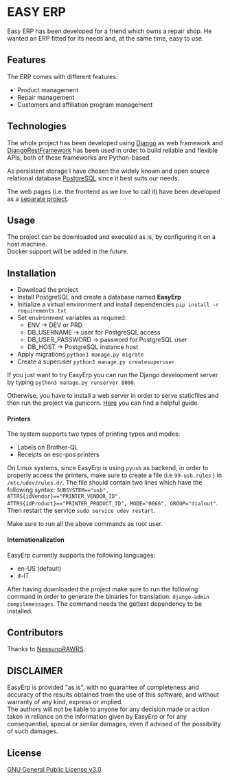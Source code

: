 # EASY ERP
Easy ERP has been developed for a friend which owns a repair shop. He wanted an ERP fitted for its needs and, at the same time, easy to use.

## Features
The ERP comes with different features:
- Product management
- Repair management
- Customers and affiliation program management

## Technologies
The whole project has been developed using [Django](https://www.djangoproject.com/) as web framework
and [DjangoRestFramework](https://www.django-rest-framework.org/) has been used in order to build
reliable and flexible APIs; both of these frameworks are Python-based.

As persistent storage I have chosen the widely known and open source relational database
[PostgreSQL](https://www.postgresql.org/) since it best suits our needs.

The web pages (i.e. the frontend as we love to call it) have been developed as a [separate project](https://github.com/Ph1l99/easyerpui).

## Usage
The project can be downloaded and executed as is, by configuring it on a host machine. <br>
Docker support will be added in the future.

## Installation
- Download the project
- Install PostgreSQL and create a database named **EasyErp**
- Initialize a virtual environment and install dependencies `pip install -r requirements.txt`
- Set environment variables as required:
  - ENV -> DEV or PRD
  - DB_USERNAME -> user for PostgreSQL access
  - DB_USER_PASSWORD -> password for PostgreSQL user
  - DB_HOST -> PostgreSQL instance host
- Apply migrations `python3 manage.py migrate`
- Create a superuser `python3 manage.py createsuperuser`

If you just want to try EasyErp you can run the Django development server by typing `python3 manage.py runserver 8000`.

Otherwise, you have to install a web server in order to serve staticfiles and then run the project via gunicorn. [Here](https://djangodeployment.readthedocs.io/en/latest/) you can find a helpful guide.

#### Printers
The system supports two types of printing types and modes:
- Labels on Brother-QL
- Receipts on esc-pos printers

On Linux systems, since EasyErp is using `pyusb` as backend, in order to properly access the printers,
make sure to create a file (i.e `99-usb.rules` ) in `/etc/udev/rules.d/`. The file should contain two
lines which have the following syntax: `SUBSYSTEM=="usb", ATTRS{idVendor}=="PRINTER_VENDOR_ID", ATTRS{idProduct}=="PRINTER_PRODUCT_ID", MODE="0666", GROUP="dialout"`.
Then restart the service `sudo service udev restart`.

Make sure to run all the above commands as root user.

#### Internationalization
EasyErp currently supports the following languages:
- en-US (default)
- it-IT

After having downloaded the project make sure to run the following command in order to generate the binaries
for translation: `django-admin compilemessages`.
The command needs the gettext dependency to be installed.

## Contributors
Thanks to [NessunoRAWRS](https://github.com/NessunoRAWRS).

## DISCLAIMER
EasyErp is provided "as is", with no guarantee of completeness and accuracy of the results obtained
from the use of this software, and without warranty of any kind, express or implied. <br>
The authors will not be liable to anyone for any decision made or action taken in reliance on
the information given by EasyErp or for any consequential, special or similar damages, even if advised of the possibility of such damages.

## License
[GNU General Public License v3.0](https://choosealicense.com/licenses/gpl-3.0/)